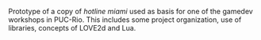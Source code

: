 Prototype of a copy of *hotline miami* used as basis for one of the gamedev workshops in PUC-Rio.
This includes some project organization, use of libraries, concepts of LOVE2d and Lua.

